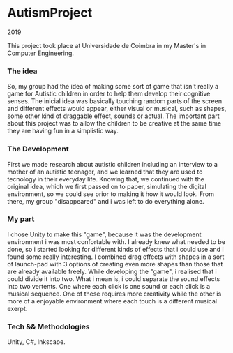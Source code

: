 # AutismProject
2019

This project took place at Universidade de Coimbra in my Master's in Computer Engineering.

### The idea

So, my group had the idea of making some sort of game that isn't really a game for Autistic children in order to help them develop their cognitive senses.
The inicial idea was basically touching random parts of the screen and different effects would appear, either visual or musical, such as shapes, some other kind of draggable effect, sounds or actual.
The important part about this project was to allow the children to be creative at the same time they are having fun in a simplistic way.

### The Development

First we made research about autistic children including an interview to a mother of an autistic teenager, and we learned that they are used to tecnology in their everyday life. Knowing that, we continued with the original idea, which we first passed on to paper, simulating the digital environment, so we could see prior to making it how it would look.
From there, my group "disappeared" and i was left to do everything alone.

### My part
I chose Unity to make this "game", because it was the development environment i was most confortable with. I already knew what needed to be done, so i started looking for different kinds of effects that i could use and i found some really interesting. I combined drag effects with shapes in a sort of launch-pad with 3 options of creating even more shapes than those that are already available freely.
While developing the "game", i realised that i could divide it into two. What i mean is, i could separate the sound effects into two vertents. One where each click is one sound or each click is a musical sequence. One of these requires more creativity while the other is more of a enjoyable environment where each touch is a different musical exerpt.

### Tech && Methodologies

Unity, C#, Inkscape.
